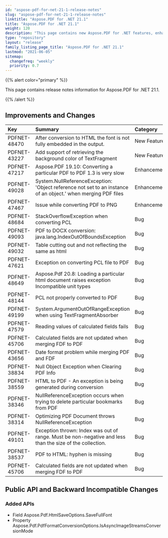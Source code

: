 ```yaml
---
id: "aspose-pdf-for-net-21-1-release-notes"
slug: "aspose-pdf-for-net-21-1-release-notes"
linktitle: "Aspose.PDF for .NET 21.1"
title: "Aspose.PDF for .NET 21.1"
weight: 120
description: "This page contains new Aspose.PDF for .NET features, enhancement, and bug fixes in 2021, version 21.1."
type: "repository"
layout: "release"
family_listing_page_title: "Aspose.PDF for .NET 21.1"
lastmod: "2021-06-05"
sitemap:
  changefreq: "weekly"
  priority: 0.7
---
```


{{% alert color="primary" %}}

This page contains release notes information for Aspose.PDF for .NET 21.1.

{{% /alert %}}

## Improvements and Changes

|**Key**|**Summary**|**Category**|
| :- | :- | :- |
|PDFNET-48470|After conversion to HTML the font is not fully embedded in the output.|New Feature|
|PDFNET-43227|Add support of retrieving the background color of TextFragment|New Feature|
|PDFNET-47217|Aspose.PDF 19.10: Converting a particular PDF to PDF 1.3 is very slow|Enhancement|
|PDFNET-49028|System.NullReferenceException: 'Object reference not set to an instance of an object.' when merging PDF files|Enhancement|
|PDFNET-47467|Issue while converting PDF to PNG|Enhancement|
|PDFNET-48684|StackOverflowException when converting PCL|Bug|
|PDFNET-49093|PDF to DOCX conversion: java.lang.IndexOutOfBoundsException|Bug|
|PDFNET-49032|Table cutting out and not reflecting the same as html|Bug|
|PDFNET-47621|Exception on converting PCL file to PDF|Bug|
|PDFNET-48649|Aspose.Pdf 20.8: Loading a particular html document raises exception Incompatible unit types|Bug|
|PDFNET-48144|PCL not properly converted to PDF|Bug|
|PDFNET-49199|System.ArgumentOutOfRangeException when using TextFragmentAbsorber|Bug|
|PDFNET-47579|Reading values of calculated fields fails|Bug|
|PDFNET-45706|Calculated fields are not updated when merging FDF to PDF|Bug|
|PDFNET-43656|Date format problem while merging PDF and FDF|Bug|
|PDFNET-38834|Null Object Exception when Clearing PDF Info|Bug|
|PDFNET-38559|HTML to PDF - An exception is being generated during conversion|Bug|
|PDFNET-38346|NullReferenceException occurs when trying to delete particular bookmarks from PDF|Bug|
|PDFNET-38314|Optimizing PDF Document throws NullReferenceException|Bug|
|PDFNET-49101|Exception thrown: Index was out of range. Must be non-negative and less than the size of the collection.|Bug|
|PDFNET-38537|PDF to HTML: hyphen is missing|Bug|
|PDFNET-45706|Calculated fields are not updated when merging FDF to PDF|Bug|

## Public API and Backward Incompatible Changes

### Added APIs

* Field Aspose.Pdf.HtmlSaveOptions.SaveFullFont
* Property Aspose.Pdf.PdfFormatConversionOptions.IsAsyncImageStreamsConversionMode

